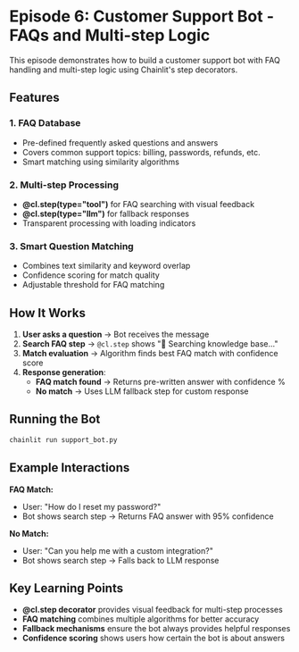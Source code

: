 # Episode 6: Customer Support Bot - FAQs and Multi-step Logic

This episode demonstrates how to build a customer support bot with FAQ handling and multi-step logic using Chainlit's step decorators.

## Features

### 1. FAQ Database
- Pre-defined frequently asked questions and answers
- Covers common support topics: billing, passwords, refunds, etc.
- Smart matching using similarity algorithms

### 2. Multi-step Processing
- **@cl.step(type="tool")** for FAQ searching with visual feedback
- **@cl.step(type="llm")** for fallback responses
- Transparent processing with loading indicators

### 3. Smart Question Matching
- Combines text similarity and keyword overlap
- Confidence scoring for match quality
- Adjustable threshold for FAQ matching

## How It Works

1. **User asks a question** → Bot receives the message
2. **Search FAQ step** → `@cl.step` shows "🔎 Searching knowledge base..."
3. **Match evaluation** → Algorithm finds best FAQ match with confidence score
4. **Response generation**:
   - **FAQ match found** → Returns pre-written answer with confidence %
   - **No match** → Uses LLM fallback step for custom response

## Running the Bot

```bash
chainlit run support_bot.py
```

## Example Interactions

**FAQ Match:**
- User: "How do I reset my password?"
- Bot shows search step → Returns FAQ answer with 95% confidence

**No Match:**
- User: "Can you help me with a custom integration?"
- Bot shows search step → Falls back to LLM response

## Key Learning Points

- **@cl.step decorator** provides visual feedback for multi-step processes
- **FAQ matching** combines multiple algorithms for better accuracy
- **Fallback mechanisms** ensure the bot always provides helpful responses
- **Confidence scoring** shows users how certain the bot is about answers